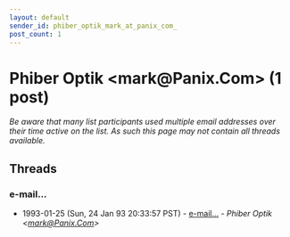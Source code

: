 ```yaml
---
layout: default
sender_id: phiber_optik_mark_at_panix_com_
post_count: 1
---
```


# Phiber Optik <mark<span>@</span>Panix.Com> (1 post)

_Be aware that many list participants used multiple email addresses over their time active on the list. As such this page may not contain all threads available._

## Threads

### e-mail...
+ 1993-01-25 (Sun, 24 Jan 93 20:33:57 PST) - [e-mail...](/archive/1993/01/b8b70ee6989850222f23cfeed1c2051ea14abf1e8a5848635536bf614ff9d268) - _Phiber Optik \<mark@Panix.Com\>_

